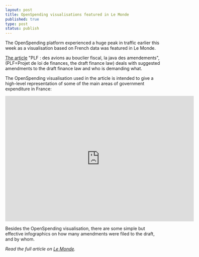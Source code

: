 ```yaml
---
layout: post
title: OpenSpending visualisations featured in Le Monde 
published: true
type: post
status: publish
---
```


The OpenSpending platform experienced a huge peak in traffic earlier this week as a visualisation based on French data was featured in Le Monde. 

[The article](http://www.lemonde.fr/politique/article/2012/10/16/plf-des-avions-au-bouclier-fiscal-la-java-des-amendements_1776093_823448.html?xtmc=depenses&xtcr=52) "PLF : des avions au bouclier fiscal, la java des amendements", (PLF=Projet de loi de finances, the draft finance law) deals with suggested amendments to the draft finance law and who is demanding what.    

The OpenSpending visualisation used in the article is intended to give a high-level representation of some of the main areas of government expenditure in France: 

<iframe width='600' height='400' src='http://openspending.org/plf_2013_depenses/embed?widget=treemap&state=%7B%22drilldowns%22%3A%5B%22poste%22%5D%2C%22year%22%3A2013%2C%22cuts%22%3A%7B%7D%7D&width=600&height=400' frameborder='0'></iframe>

Besides the OpenSpending visualisation, there are some simple but effective infographics on how many amendments were filed to the draft, and by whom. 

*Read the full article on [Le Monde](http://www.lemonde.fr/politique/article/2012/10/16/plf-des-avions-au-bouclier-fiscal-la-java-des-amendements_1776093_823448.html?xtmc=depenses&xtcr=52).*